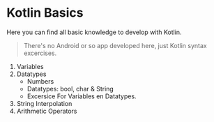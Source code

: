 # Kotlin Basics

Here you can find all basic knowledge to develop with Kotlin. 

> There's no Android or so app developed here, just Kotlin syntax excercises.


1. Variables
2. Datatypes
    - Numbers
    - Datatypes: bool, char & String
    - Excersice For Variables en Datatypes.
3. String Interpolation
4. Arithmetic Operators
